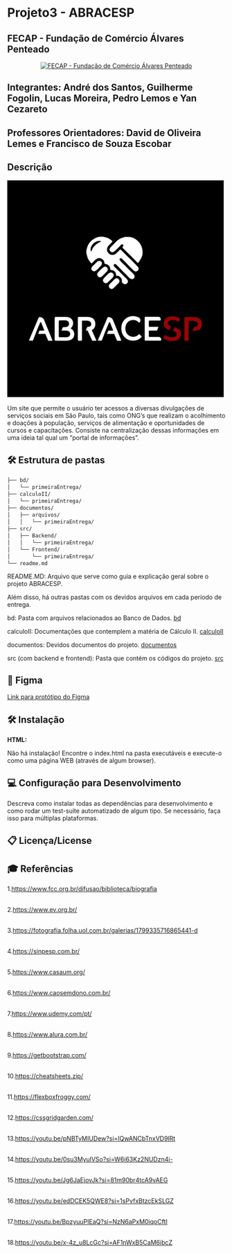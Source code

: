 # Projeto3 - ABRACESP

## FECAP - Fundação de Comércio Álvares Penteado

<p align="center">
<a href= "https://www.fecap.br/"><img src="https://encrypted-tbn0.gstatic.com/images?q=tbn:ANd9GcRhZPrRa89Kma0ZZogxm0pi-tCn_TLKeHGVxywp-LXAFGR3B1DPouAJYHgKZGV0XTEf4AE&usqp=CAU" alt="FECAP - Fundação de Comércio Álvares Penteado" border="0"></a>
</p>

## Integrantes: André dos Santos, Guilherme Fogolin, Lucas Moreira, Pedro Lemos e Yan Cezareto

## Professores Orientadores: David de Oliveira Lemes e Francisco de Souza Escobar

## Descrição

![Logo Inicial do site do ABRACESP](logo.jpg)

Um site que permite o usuário ter acessos a diversas divulgações de serviços sociais em São Paulo, tais como ONG’s que realizam o acolhimento e doações à população, serviços de alimentação e oportunidades de cursos e capacitações. Consiste na centralização dessas informações em uma ideia tal qual um “portal de informações”.

## 🛠 Estrutura de pastas

```Raiz/
├── bd/
│   └── primeiraEntrega/
├── calculoII/
│   └── primeiraEntrega/
├── documentos/
│   ├── arquivos/
│   │   └── primeiraEntrega/
├── src/
│   ├── Backend/
│   │   └── primeiraEntrega/
│   └── Frontend/
│       └── primeiraEntrega/
└── readme.md
```

README.MD: Arquivo que serve como guia e explicação geral sobre o projeto ABRACESP.

Além disso, há outras pastas com os devidos arquivos em cada período de entrega.

bd: Pasta com arquivos relacionados ao Banco de Dados.
[bd](./bd)

calculoII: Documentações que contemplem a matéria de Cálculo II.
[calculoII](./calculoII)

documentos: Devidos documentos do projeto.
[documentos](./documentos)

src (com backend e frontend): Pasta que contém os códigos do projeto.
[src](./src)

## 🎨 Figma
[Link para protótipo do Figma](https://www.figma.com/proto/uvSgLKfouJ1rHC1m3e6JA7/Wireframes---ABRACESP?node-id=699-10&t=IAQbOVuR7RTnp4yq-1)

## 🛠 Instalação

<b>HTML:</b>

Não há instalação!
Encontre o index.html na pasta executáveis e execute-o como uma página WEB (através de algum browser).

## 💻 Configuração para Desenvolvimento

Descreva como instalar todas as dependências para desenvolvimento e como rodar um test-suite automatizado de algum tipo. Se necessário, faça isso para múltiplas plataformas.

## 📋 Licença/License


## 🎓 Referências

1.https://www.fcc.org.br/difusao/biblioteca/biografia
<br><br>

2.https://www.ev.org.br/
<br><br>

3.https://fotografia.folha.uol.com.br/galerias/1799335716865441-d
<br><br>

4.https://sinpesp.com.br/
<br><br>

5.https://www.casaum.org/
<br><br>

6.https://www.caosemdono.com.br/
<br><br>

7.https://www.udemy.com/pt/
<br><br>

8.https://www.alura.com.br/
<br><br>

9.https://getbootstrap.com/
<br><br>

10.https://cheatsheets.zip/
<br><br>

11.https://flexboxfroggy.com/
<br><br>

12.https://cssgridgarden.com/
<br><br>

13.https://youtu.be/pNBTyMIUDew?si=IQwANCbTnxVD9lRt
<br><br>

14.https://youtu.be/0su3MyulVSo?si=W6i63Kz2NUDzn4i-
<br><br>

15.https://youtu.be/Jg6JaEjovJk?si=81m90br4tcA9vAEG
<br><br>

16.https://youtu.be/edDCEK5QWE8?si=1sPvfxBtzcEkSLGZ
<br><br>

17.https://youtu.be/BpzyuuPIEaQ?si=NzN6aPxM0iqoCftI
<br><br>

18.https://youtu.be/x-4z_u8LcGc?si=AF1nWxB5CaM6ibcZ
<br><br>
